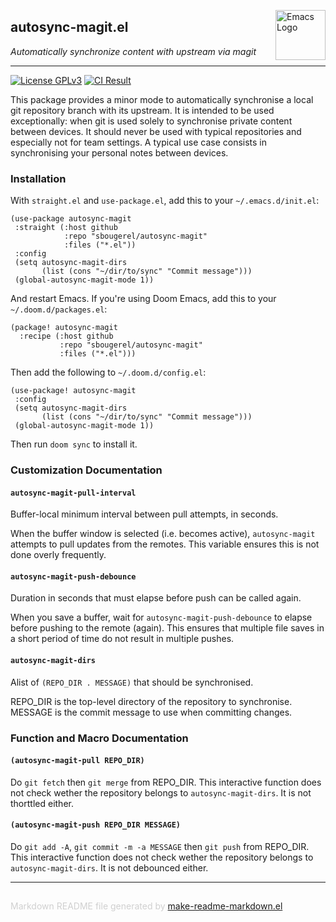 <a href="https://github.com/sbougerel/autosync-magit"><img src="https://www.gnu.org/software/emacs/images/emacs.png" alt="Emacs Logo" width="80" height="80" align="right"></a>
## autosync-magit.el
*Automatically synchronize content with upstream via magit*

---

[![License GPLv3](https://img.shields.io/badge/license-GPL_v3-green.svg)](http://www.gnu.org/licenses/gpl-3.0.html)
[![CI Result](https://github.com/sbougerel/autosync-magit/actions/workflows/makefile.yml/badge.svg)](https://github.com/sbougerel/autosync-magit/actions)

This package provides a minor mode to automatically synchronise a local git
repository branch with its upstream.  It is intended to be used
exceptionally: when git is used solely to synchronise private content between
devices.  It should never be used with typical repositories and especially
not for team settings.  A typical use case consists in synchronising your
personal notes between devices.

### Installation


With `straight.el` and `use-package.el`, add this to your `~/.emacs.d/init.el`:

```elisp
(use-package autosync-magit
 :straight (:host github
            :repo "sbougerel/autosync-magit"
            :files ("*.el"))
 :config
 (setq autosync-magit-dirs
       (list (cons "~/dir/to/sync" "Commit message")))
 (global-autosync-magit-mode 1))
 ```

And restart Emacs.  If you're using Doom Emacs, add this to your
`~/.doom.d/packages.el`:

```elisp
(package! autosync-magit
  :recipe (:host github
           :repo "sbougerel/autosync-magit"
           :files ("*.el")))
```

Then add the following to `~/.doom.d/config.el`:

```elisp
(use-package! autosync-magit
 :config
 (setq autosync-magit-dirs
       (list (cons "~/dir/to/sync" "Commit message")))
 (global-autosync-magit-mode 1))
```

Then run `doom sync` to install it.




### Customization Documentation

#### `autosync-magit-pull-interval`

Buffer-local minimum interval between pull attempts, in seconds.

When the buffer window is selected (i.e. becomes active),
`autosync-magit` attempts to pull updates from the remotes.  This
variable ensures this is not done overly frequently.

#### `autosync-magit-push-debounce`

Duration in seconds that must elapse before push can be called again.

When you save a buffer, wait for `autosync-magit-push-debounce`
to elapse before pushing to the remote (again). This ensures that
multiple file saves in a short period of time do not result in
multiple pushes.

#### `autosync-magit-dirs`

Alist of `(REPO_DIR . MESSAGE)` that should be synchronised.

REPO_DIR is the top-level directory of the repository to synchronise.
MESSAGE is the commit message to use when committing changes.

### Function and Macro Documentation

#### `(autosync-magit-pull REPO_DIR)`

Do `git fetch` then `git merge` from REPO_DIR.
This interactive function does not check wether the repository
belongs to `autosync-magit-dirs`. It is not thorttled either.

#### `(autosync-magit-push REPO_DIR MESSAGE)`

Do `git add -A`, `git commit -m -a MESSAGE` then `git push` from REPO_DIR.
This interactive function does not check wether the repository
belongs to `autosync-magit-dirs`. It is not debounced either.

-----
<div style="padding-top:15px;color: #d0d0d0;">
Markdown README file generated by
<a href="https://github.com/mgalgs/make-readme-markdown">make-readme-markdown.el</a>
</div>
